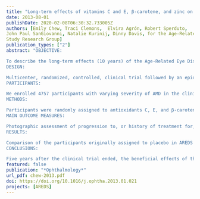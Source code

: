 ```yaml
---
title: "Long-term effects of vitamins C and E, β-carotene, and zinc on age-related macular degeneration: AREDS report no. 35"
date: 2013-08-01
publishDate: 2020-02-08T06:30:32.733005Z
authors: [Emily Chew, Traci Clemons,  Elvira Agrón, Robert Sperduto, 
John Paul SanGiovanni, Natalie Kurinij, Dinny Davis, for the Age-Related Eye Disease
Study Research Group]
publication_types: ["2"]
abstract: "OBJECTIVE:

To describe the long-term effects (10 years) of the Age-Related Eye Disease Study (AREDS) formulation of high-dose antioxidants and zinc supplement on progression of age-related macular degeneration (AMD).
DESIGN:

Multicenter, randomized, controlled, clinical trial followed by an epidemiologic follow-up study.
PARTICIPANTS:

We enrolled 4757 participants with varying severity of AMD in the clinical trial; 3549 surviving participants consented to the follow-up study.
METHODS:

Participants were randomly assigned to antioxidants C, E, and β-carotene and/or zinc versus placebo during the clinical trial. For participants with intermediate or advanced AMD in 1 eye, the AREDS formulation delayed the progression to advanced AMD. Participants were then enrolled in a follow-up study. Eye examinations were conducted with annual fundus photographs and best-corrected visual acuity assessments. Medical histories and mortality were obtained for safety monitoring. Repeated measures logistic regression was used in the primary analyses.
MAIN OUTCOME MEASURES:

Photographic assessment of progression to, or history of treatment for, advanced AMD (neovascular [NV] or central geographic atrophy [CGA]), and moderate visual acuity loss from baseline (≥15 letters).
RESULTS:

Comparison of the participants originally assigned to placebo in AREDS categories 3 and 4 at baseline with those originally assigned to AREDS formulation at 10 years demonstrated a significant (P<0.001) odds reduction in the risk of developing advanced AMD or the development of NV AMD (odds ratio [OR], 0.66, 95% confidence interval [CI], 0.53-0.83 and OR, 0.60; 95% CI, 0.47-0. 78, respectively). No significant reduction (P = 0.93) was seen for the CGA (OR, 1.02; 95% CI, 0.71-1.45). A significant reduction (P = 0.002) for the development of moderate vision loss was seen (OR 0.71; 95% CI, 0.57-0.88). No adverse effects were associated with the AREDS formulation. Mortality was reduced in participants assigned to zinc, especially death from circulatory diseases.
CONCLUSIONS:

Five years after the clinical trial ended, the beneficial effects of the AREDS formulation persisted for development of NV AMD but not for CGA. These results are consistent with the original recommendations that persons with intermediate or advanced AMD in 1 eye should consider taking the AREDS formulation."
featured: false
publication: "*Ophthalmology*"
url_pdf: chew-2013.pdf
doi: https://doi.org/10.1016/j.ophtha.2013.01.021
projects: [AREDS]
---
```


